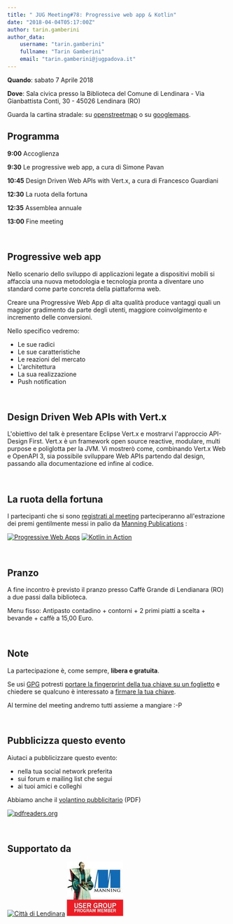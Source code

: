 ```yaml
---
title: " JUG Meeting#78: Progressive web app & Kotlin"
date: "2018-04-04T05:17:00Z"
author: tarin.gamberini
author_data:
    username: "tarin.gamberini"
    fullname: "Tarin Gamberini"
    email: "tarin.gamberini@jugpadova.it"
---
```


**Quando**: sabato 7 Aprile 2018

**Dove**: Sala civica presso la Biblioteca del Comune di Lendinara - Via
Gianbattista Conti, 30 - 45026 Lendinara (RO)

Guarda la cartina stradale: su
[openstreetmap](http://www.openstreetmap.org/?mlat=45.08334&mlon=11.59697#map=18/45.08334/11.59697)
o su [googlemaps](https://goo.gl/maps/AuSVX2bN1vB2).

Programma
---------

**9:00** Accoglienza

**9:30** Le progressive web app, a cura di Simone Pavan

**10:45** Design Driven Web APIs with Vert.x, a cura di Francesco
Guardiani

**12:30** La ruota della fortuna

**12:35** Assemblea annuale

**13:00** Fine meeting

<br />

Progressive web app
-------------------

Nello scenario dello sviluppo di applicazioni legate a dispositivi
mobili si affaccia una nuova metodologia e tecnologia pronta a diventare
uno standard come parte concreta della piattaforma web.

Creare una Progressive Web App di alta qualità produce vantaggi quali un
maggior gradimento da parte degli utenti, maggiore coinvolgimento e
incremento delle conversioni.

Nello specifico vedremo:

-   Le sue radici
-   Le sue caratteristiche
-   Le reazioni del mercato
-   L'architettura
-   La sua realizzazione
-   Push notification

<br />

Design Driven Web APIs with Vert.x
----------------------------------

L'obiettivo del talk è presentare Eclipse Vert.x e mostrarvi l'approccio
API-Design First. Vert.x è un framework open source reactive, modulare,
multi purpose e poliglotta per la JVM. Vi mostrerò come, combinando
Vert.x Web e OpenAPI 3, sia possibile sviluppare Web APIs partendo dal
design, passando alla documentazione ed infine al codice.

<br />

La ruota della fortuna
----------------------

I partecipanti che si sono [registrati al
meeting](http://www.jugevents.org/jugevents/event/78429) parteciperanno
all'estrazione dei premi gentilmente messi in palio da [Manning
Publications](http://www.manning.com/) :

<a href="https://www.manning.com/books/progressive-web-apps"><img src="https://images.manning.com/720/960/resize/book/9/09c0fe9-42e7-4454-891c-7e221fc6dc7c/Hume-PWA-HI.png" title="Progressive Web Apps" style="width:200px;"/></a>
<a href="https://www.manning.com/books/kotlin-in-action"><img src="https://images.manning.com/720/960/resize/book/3/9458a37-9793-4e67-a23f-585da31dff55/Jemerov-Kotlin-HI.png" title="Kotlin in Action" style="width:200px;"/></a>

<br />

Pranzo
------

A fine incontro è previsto il pranzo presso Caffè Grande di Lendianara
(RO) a due passi dalla biblioteca.

Menu fisso: Antipasto contadino + contorni + 2 primi piatti a scelta +
bevande + caffè a 15,00 Euro.

<br />

Note
----

La partecipazione è, come sempre, **libera e gratuita**.

Se usi [GPG](https://gnupg.org/) potresti [portare la fingerprint della
tua chiave su un
foglietto](https://gnupg.org/howtos/it/keysigning_party.html#traditional)
e chiedere se qualcuno è interessato a [firmare la tua
chiave](https://gnupg.org/howtos/it/keysigning_party.html#AEN160).

Al termine del meeting andremo tutti assieme a mangiare :-P

<br />

Pubblicizza questo evento
-------------------------

Aiutaci a pubblicizzare questo evento:

-   nella tua social network preferita
-   sui forum e mailing list che segui
-   ai tuoi amici e colleghi

Abbiamo anche il [volantino
pubblicitario](http://www.jugpadova.it/files/JUGmeeting78.pdf) (PDF)

<a href="http://pdfreaders.org/"><img src="http://pdfreaders.org/graphics/pdfreaders-free.svg" alt="pdfreaders.org" /></a>

<br />

Supportato da
-------------

<a href="http://www.comune.lendinara.ro.it/"><img style="height:150px;" src="http://www.jugpadova.it/files/Citta_di_Lendinara_effige.jpg" title="Città di Lendinara" /></a>
<a title="Manning User Group Program" href="http://www.manning.com/ugprogram/"><img src="/files/manning_user_group_program_banner1.jpg" /></a>
